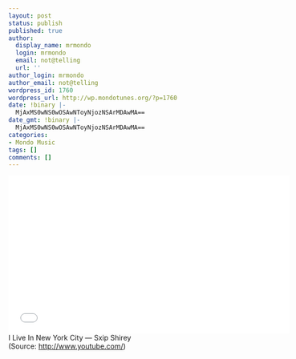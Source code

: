 ```yaml
---
layout: post
status: publish
published: true
author:
  display_name: mrmondo
  login: mrmondo
  email: not@telling
  url: ''
author_login: mrmondo
author_email: not@telling
wordpress_id: 1760
wordpress_url: http://wp.mondotunes.org/?p=1760
date: !binary |-
  MjAxMS0wNS0wOSAwNToyNjozNSArMDAwMA==
date_gmt: !binary |-
  MjAxMS0wNS0wOSAwNToyNjozNSArMDAwMA==
categories:
- Mondo Music
tags: []
comments: []
---
```

<iframe width="560" height="315" src="//www.youtube.com/embed/wmzKNmAfeOI" frameborder="0"> </iframe>
I Live In New York City &#8212; Sxip Shirey
<div class="attribution">(<span>Source:</span> <a href="http://www.youtube.com/">http://www.youtube.com/</a>)</div>
